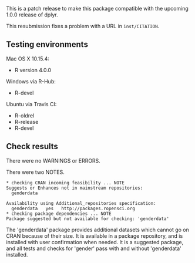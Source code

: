 This is a patch release to make this package compatible with the upcoming 1.0.0 release of dplyr.

This resubmission fixes a problem with a URL in `inst/CITATION`.

## Testing environments

Mac OS X 10.15.4:
- R version 4.0.0

Windows via R-Hub:
- R-devel 

Ubuntu via Travis CI:
- R-oldrel
- R-release
- R-devel

## Check results

There were no WARNINGS or ERRORS.

There were two NOTES.

    * checking CRAN incoming feasibility ... NOTE
    Suggests or Enhances not in mainstream repositories:
      genderdata
    
    Availability using Additional_repositories specification:
      genderdata   yes   http://packages.ropensci.org
    * checking package dependencies ... NOTE
    Package suggested but not available for checking: 'genderdata'

The 'genderdata' package provides additional datasets which cannot go on CRAN 
because of their size. It is available in a package repository, and is installed
with user confirmation when needed. It is a suggested package, and all tests and
checks for 'gender' pass with and without 'genderdata' installed.
